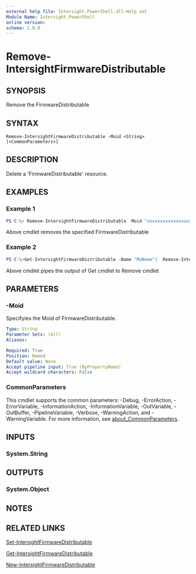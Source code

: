 ```yaml
---
external help file: Intersight.PowerShell.dll-Help.xml
Module Name: Intersight.PowerShell
online version:
schema: 2.0.0
---
```


# Remove-IntersightFirmwareDistributable

## SYNOPSIS
Remove the FirmwareDistributable

## SYNTAX

```
Remove-IntersightFirmwareDistributable -Moid <String> [<CommonParameters>]
```

## DESCRIPTION
Delete a &apos;FirmwareDistributable&apos; resource.

## EXAMPLES

### Example 1
```powershell
PS C:\> Remove-IntersightFirmwareDistributable -Moid "xxxxxxxxxxxxxxxxxxxxxxxxxxx"
```
Above cmdlet removes the specified FirmwareDistributable 

### Example 2
```powershell
PS C:\>Get-IntersightFirmwareDistributable -Name "MoName"|  Remove-IntersightFirmwareDistributable
```
Above cmdlet pipes the output of Get cmdlet to Remove cmdlet

## PARAMETERS

### -Moid
Specifyies the Moid of FirmwareDistributable.

```yaml
Type: String
Parameter Sets: (All)
Aliases:

Required: True
Position: Named
Default value: None
Accept pipeline input: True (ByPropertyName)
Accept wildcard characters: False
```

### CommonParameters
This cmdlet supports the common parameters: -Debug, -ErrorAction, -ErrorVariable, -InformationAction, -InformationVariable, -OutVariable, -OutBuffer, -PipelineVariable, -Verbose, -WarningAction, and -WarningVariable. For more information, see [about_CommonParameters](http://go.microsoft.com/fwlink/?LinkID=113216).

## INPUTS

### System.String

## OUTPUTS

### System.Object
## NOTES

## RELATED LINKS

[Set-IntersightFirmwareDistributable](./Set-IntersightFirmwareDistributable.md)

[Get-IntersightFirmwareDistributable](./Get-IntersightFirmwareDistributable.md)

[New-IntersightFirmwareDistributable](./New-IntersightFirmwareDistributable.md)

